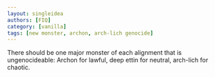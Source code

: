 ```yaml
---
layout: singleidea
authors: [FIQ]
category: [vanilla]
tags: [new monster, archon, arch-lich genocide]
---
```

There should be one major monster of each alignment that is ungenocideable: Archon for lawful, deep ettin for neutral, arch-lich for chaotic.
